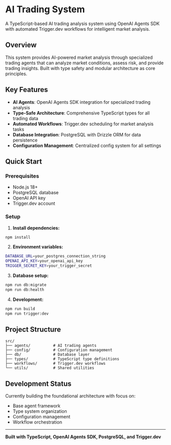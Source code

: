 # AI Trading System

A TypeScript-based AI trading analysis system using OpenAI Agents SDK with automated Trigger.dev workflows for intelligent market analysis.

## Overview

This system provides AI-powered market analysis through specialized trading agents that can analyze market conditions, assess risk, and provide trading insights. Built with type safety and modular architecture as core principles.

## Key Features

- **AI Agents**: OpenAI Agents SDK integration for specialized trading analysis
- **Type-Safe Architecture**: Comprehensive TypeScript types for all trading data
- **Automated Workflows**: Trigger.dev scheduling for market analysis tasks
- **Database Integration**: PostgreSQL with Drizzle ORM for data persistence
- **Configuration Management**: Centralized config system for all settings

## Quick Start

### Prerequisites

- Node.js 18+
- PostgreSQL database
- OpenAI API key
- Trigger.dev account

### Setup

1. **Install dependencies:**

```bash
npm install
```

2. **Environment variables:**

```bash
DATABASE_URL=your_postgres_connection_string
OPENAI_API_KEY=your_openai_api_key
TRIGGER_SECRET_KEY=your_trigger_secret
```

3. **Database setup:**

```bash
npm run db:migrate
npm run db:health
```

4. **Development:**

```bash
npm run build
npm run trigger:dev
```

## Project Structure

```
src/
├── agents/          # AI trading agents
├── config/          # Configuration management
├── db/              # Database layer
├── types/           # TypeScript type definitions
├── workflows/       # Trigger.dev workflows
└── utils/           # Shared utilities
```

## Development Status

Currently building the foundational architecture with focus on:

- Base agent framework
- Type system organization
- Configuration management
- Workflow orchestration

---

**Built with TypeScript, OpenAI Agents SDK, PostgreSQL, and Trigger.dev**
